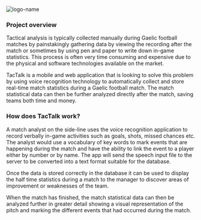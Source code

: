 ![logo-name](https://user-images.githubusercontent.com/47331914/99144807-da881780-2660-11eb-84b9-6be05dccb167.PNG)


### Project overview

Tactical analysis is typically collected manually during Gaelic football matches by painstakingly gathering data by viewing the recording after the match or sometimes by using pen and paper to write down in-game statistics. This process is often very time consuming and expensive due to the physical and software technologies available on the market.

TacTalk is a mobile and web application that is looking to solve this problem by using voice recognition technology to automatically collect and store real-time match statistics during a Gaelic football match. The match statistical data can then be further analyzed directly after the match, saving teams both time and money.

### How does TacTalk work?
A match analyst on the side-line uses the voice recognition application to record verbally in-game activities such as goals, shots, missed chances etc. The analyst would use a vocabulary of key words to mark events that are happening during the match and have the ability to link the event to a player either by number or by name. The app will send the speech input file to the server to be converted into a text format suitable for the database.

Once the data is stored correctly in the database it can be used to display the half time statistics during a match to the manager to discover areas of improvement or weaknesses of the team.

When the match has finished, the match statistical data can then be analyzed further in greater detail showing a visual representation of the pitch and marking the different events that had occurred during the match.

